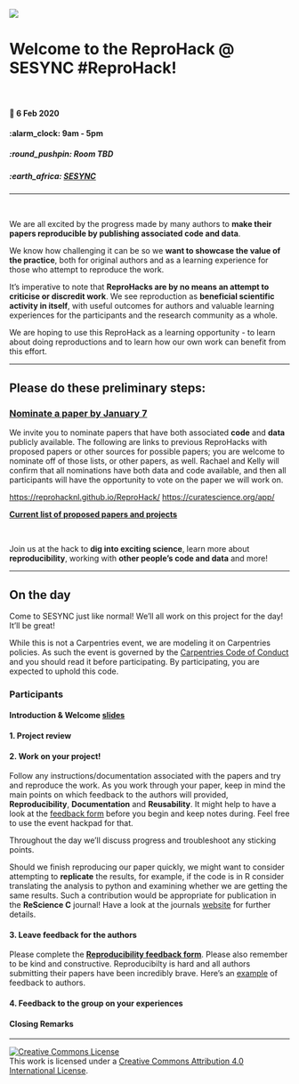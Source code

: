 
<!-- README.md is generated from README.Rmd. Please edit that file -->

![](https://github.com/reprohack/reprohack-hq/raw/master/assets/reprohack-banner.png)

# Welcome to the **ReproHack @ SESYNC \#ReproHack**\!

<br>

#### :date: **6 Feb 2020**

#### :alarm\_clock: **9am - 5pm**

##### :round\_pushpin: **Room TBD**

##### :earth\_africa: [**SESYNC**](https://www.openstreetmap.org/?mlat=39&mlon=-76.5#map=19/39/-76.5)

-----

<br>

We are all excited by the progress made by many authors to **make their
papers reproducible by publishing associated code and data**.

We know how challenging it can be so we **want to showcase the value of
the practice**, both for original authors and as a learning experience
for those who attempt to reproduce the work.

It’s imperative to note that **ReproHacks are by no means an attempt to
criticise or discredit work**. We see reproduction as **beneficial
scientific activity in itself**, with useful outcomes for authors and
valuable learning experiences for the participants and the research
community as a whole.

We are hoping to use this ReproHack as a learning opportunity - to learn
about doing reproductions and to learn how our own work can benefit from
this effort.

-----

## **Please do these preliminary steps:**

### **[Nominate a paper by January 7](https://link-to-submissionform)**

We invite you to nominate papers that have both associated **code** and
**data** publicly available. The following are links to previous
ReproHacks with proposed papers or other sources for possible papers;
you are welcome to nominate off of those lists, or other papers, as
well. Rachael and Kelly will confirm that all nominations have both data
and code available, and then all participants will have the opportunity
to vote on the paper we will work on.

<https://reprohacknl.github.io/ReproHack/>
<https://curatescience.org/app/>

[**Current list of proposed papers and
projects**](https://youraccount.shinyapps.io/reprohack-awesome-conf)

<br>

Join us at the hack to **dig into exciting science**, learn more about
**reproducibility**, working with **other people’s code and data** and
more\!

-----

## **On the day**

Come to SESYNC just like normal\! We’ll all work on this project for the
day\! It’ll be great\!

While this is not a Carpentries event, we are modeling it on Carpentries
policies. As such the event is governed by the [Carpentries Code of
Conduct](https://docs.carpentries.org/topic_folders/policies/code-of-conduct.html)
and you should read it before participating. By participating, you are
expected to uphold this code.

### **Participants**

#### **Introduction & Welcome** [slides]()

#### **1. Project review**

#### **2. Work on your project\!**

Follow any instructions/documentation associated with the papers and try
and reproduce the work. As you work through your paper, keep in mind the
main points on which feedback to the authors will provided,
**Reproducibility**, **Documentation** and **Reusability**. It might
help to have a look at the [feedback form](https://link-to-feedbackform)
before you begin and keep notes during. Feel free to use the event
hackpad for that.

Throughout the day we’ll discuss progress and troubleshoot any sticking
points.

Should we finish reproducing our paper quickly, we might want to
consider attempting to **replicate** the results, for example, if the
code is in R consider translating the analysis to python and examining
whether we are getting the same results. Such a contribution would be
appropriate for publication in the **ReScience C** journal\! Have a look
at the journals [website](http://rescience.github.io/write/) for further
details.

#### **3. Leave feedback for the authors**

Please complete the [**Reproducibility feedback
form**](https://link-to-feedbackform). Please also remember to be kind
and constructive. Reproducibilty is hard and all authors submitting
their papers have been incredibly brave. Here’s an
[example](https://github.com/annakrystalli/write-ups/blob/master/assets/OpenCon_ReproHack%20feedback_form.pdf)
of feedback to
authors.

#### **4. Feedback to the group on your experiences**

#### **Closing Remarks**

-----

<a rel="license" href="http://creativecommons.org/licenses/by/4.0/"><img alt="Creative Commons License" style="border-width:0" src="https://i.creativecommons.org/l/by/4.0/88x31.png" /></a><br />This
work is licensed under a
<a rel="license" href="http://creativecommons.org/licenses/by/4.0/">Creative
Commons Attribution 4.0 International License</a>.
